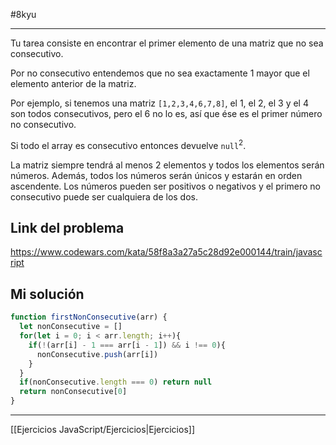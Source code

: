 #8kyu 
___
Tu tarea consiste en encontrar el primer elemento de una matriz que no sea consecutivo.  
  
Por no consecutivo entendemos que no sea exactamente 1 mayor que el elemento anterior de la matriz.  
  
Por ejemplo, si tenemos una matriz `[1,2,3,4,6,7,8]`, el 1, el 2, el 3 y el 4 son todos consecutivos, pero el 6 no lo es, así que ése es el primer número no consecutivo.  
  
Si todo el array es consecutivo entonces devuelve `null`$^2$.  
  
La matriz siempre tendrá al menos 2 elementos y todos los elementos serán números. Además, todos los números serán únicos y estarán en orden ascendente. Los números pueden ser positivos o negativos y el primero no consecutivo puede ser cualquiera de los dos.

## Link del problema

https://www.codewars.com/kata/58f8a3a27a5c28d92e000144/train/javascript

## Mi solución 

```js
function firstNonConsecutive(arr) {
  let nonConsecutive = []
  for(let i = 0; i < arr.length; i++){
    if(!(arr[i] - 1 === arr[i - 1]) && i !== 0){
      nonConsecutive.push(arr[i])
    } 
  }
  if(nonConsecutive.length === 0) return null
  return nonConsecutive[0]
}
```

__________

[[Ejercicios JavaScript/Ejercicios|Ejercicios]]